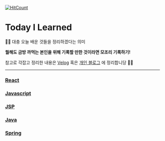 [![HitCount](http://hits.dwyl.com/orongee22/TIL.svg)](http://hits.dwyl.com/orongee22/TIL)
# Today I Learned 

🤷‍♀️ 대충 오늘 배운 것들을 정리하겠다는 의미

**뭘해도 금방 까먹는 본인을 위해 기록할 만한 것이라면 모조리 기록하기!**

참고로 각잡고 정리한 내용은 [Velog](https://velog.io/@j35148) 혹은 [개인 블로그](https://orongee22.netlify.app/) 에 정리합니당 🙆‍♀️

--------------------------------------------------------------------------------
### [React](react/01.%20JSX)
### [Javascript](javascript/jquery)
### [JSP](jsp/README)
### [Java](java/Readme)
### [Spring](spring/dispatcher-servlet)
